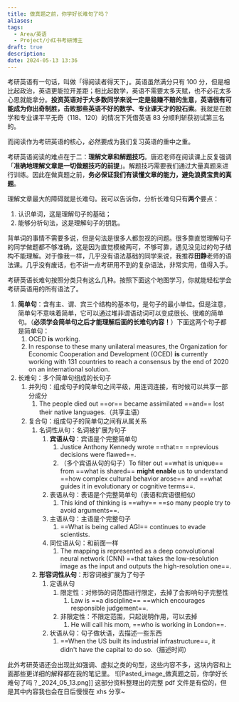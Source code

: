 ```yaml
---
title: 做真题之前，你学好长难句了吗？
aliases: 
tags:
  - Area/英语
  - Project/小红书考研博主
draft: true
description: 
date: 2024-05-13 13:36
---
```

考研英语有一句话，叫做「得阅读者得天下」。英语虽然满分只有 100 分，但是相比起政治，英语更能拉开差距；相比起数学，英语不需要太多天赋，也不必花太多心思就能拿分。**投资英语对于大多数同学来说一定是稳赚不赔的生意，英语很有可能成为你出奇制胜，击败那些英语不好的数学、专业课天才的投石索**。我就是在数学和专业课平平无奇（118、120）的情况下凭借英语 83 分顺利斩获初试第三名的。

而阅读作为考研英语的核心，必然要成为我们复习英语的重中之重。

考研英语阅读的难点在于二：**理解文章和解题技巧**。唐迟老师在阅读课上反复强调「**准确地理解文章是一切做题技巧的前提**」。解题技巧需要我们通过大量真题来进行训练。因此在做真题之前，**务必保证我们有读懂文章的能力，避免浪费宝贵的真题**。

理解文章最大的障碍就是长难句。我可以告诉你，分析长难句只有**两个**要点：
1. 认识单词，这是理解句子的基础；
2. 能够分析句法，这是理解句子的钥匙。

背单词的事情不需要多说，但是句法是很多人都忽视的问题。很多靠直觉理解句子的同学做题都不够准确，这是因为直觉模棱两可，不够可靠，遇见没见过的句子结构不能理解。对于像我一样，几乎没有语法基础的同学来说，我推荐**田静**老师的语法课。几乎没有废话，也不讲一点考研用不到的复杂语法，非常实用，值得入手。

考研英语长难句按照分类只有这么几种。按照下面这个地图学习，你就能轻松学会考研英语用的所有语法了。
1. **简单句**：含有主、谓、宾三个结构的基本句，是句子的最小单位。但是注意，简单句不意味着简单，它可以通过堆非谓语动词可以变成很长、很难的简单句。（**必须学会简单句之后才能理解后面的长难句内容！**）下面这两个句子都是简单句：
	1. OCED **is** working.
	2. In response to these many unilateral measures, the Organization for Economic Cooperation and Development (OCED) **is** currently working with 131 countries to reach a consensus by the end of 2020 on an international solution. 
2. 长难句：多个简单句组成的长句子
	1. 并列句：组成句子的简单句之间平级，用连词连接，有时候可以共享一部分成分
		1. The people died out ==or== became assimilated ==and== lost their native languages.（共享主语）
	2. 复合句：组成句子的简单句之间有从属关系
		1. 名词性从句：名词被扩展为句子
			1. **宾语从句**：宾语是个完整简单句
				1. Justice Anthony Kennedy wrote ==that== ==previous decisions were flawed==.
				2. （多个宾语从句的句子）To filter out ==what is unique== from ==what is shared== **might enable** us to understand ==how complex cultural behavior arose== and ==what guides it in evolutionary or cognitive terms==.
			2. 表语从句：表语是个完整简单句（表语和宾语很相似）
				1. This kind of thinking is ==why== ==so many people try to avoid arguments==.
			3. 主语从句：主语是个完整句子
				1. ==What is being called AGI== continues to evade scientists.
			4. 同位语从句：和前面一样
				1. The mapping is represented as a deep convolutional neural network (CNN) ==that takes the low-resolution image as the input and outputs the high-resolution one==.
		2. **形容词性从句**：形容词被扩展为了句子
			1. 定语从句
				1. 限定性：对修饰的词范围进行限定，去掉了会影响句子完整性
					1. Law is ==a discipline== ==which encourages responsible judgement==.
				2. 非限定性：不限定范围，只起说明作用，可以去掉
					1. He will call his mom, ==who is working in London==.
			2. 状语从句：句子做状语，去描述一些东西
				1. ==When the US built its industrial infrastructure==, it didn't have the capital to do so.（描述时间）

此外考研英语还会出现比如强调、虚拟之类的句型，这些内容不多，这块内容和上面那些更详细的解释都在我的笔记里。
![[Pasted_image_做真题之前，你学好长难句了吗？_2024_05_13.png]]
这部分资料整理出的完整 pdf 文件是有偿的，但是其中内容我也会在日后慢慢在 xhs 分享~
